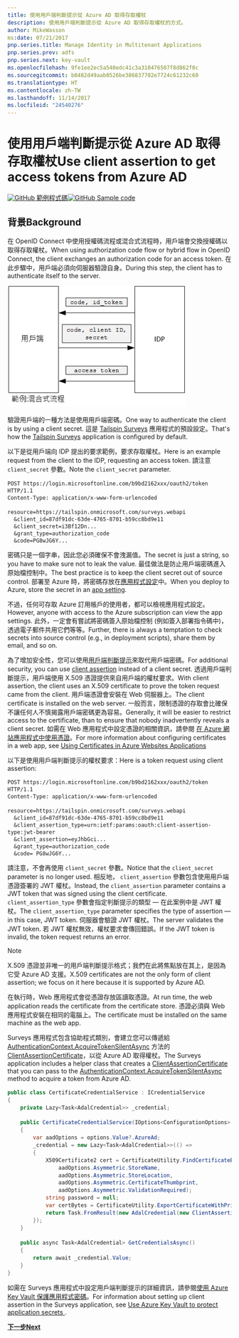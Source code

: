 ```yaml
---
title: 使用用戶端判斷提示從 Azure AD 取得存取權杖
description: 使用用戶端判斷提示從 Azure AD 取得存取權杖的方式。
author: MikeWasson
ms:date: 07/21/2017
pnp.series.title: Manage Identity in Multitenant Applications
pnp.series.prev: adfs
pnp.series.next: key-vault
ms.openlocfilehash: 9fe1ee2ec5a540edc41c3a310476507f8d862f0c
ms.sourcegitcommit: b0482d49aab0526be386837702e7724c61232c60
ms.translationtype: HT
ms.contentlocale: zh-TW
ms.lasthandoff: 11/14/2017
ms.locfileid: "24540276"
---
```

# <a name="use-client-assertion-to-get-access-tokens-from-azure-ad"></a><span data-ttu-id="b3a17-103">使用用戶端判斷提示從 Azure AD 取得存取權杖</span><span class="sxs-lookup"><span data-stu-id="b3a17-103">Use client assertion to get access tokens from Azure AD</span></span>

<span data-ttu-id="b3a17-104">[![GitHub](../_images/github.png) 範例程式碼][sample application]</span><span class="sxs-lookup"><span data-stu-id="b3a17-104">[![GitHub](../_images/github.png) Sample code][sample application]</span></span>

## <a name="background"></a><span data-ttu-id="b3a17-105">背景</span><span class="sxs-lookup"><span data-stu-id="b3a17-105">Background</span></span>
<span data-ttu-id="b3a17-106">在 OpenID Connect 中使用授權碼流程或混合式流程時，用戶端會交換授權碼以取得存取權杖。</span><span class="sxs-lookup"><span data-stu-id="b3a17-106">When using authorization code flow or hybrid flow in OpenID Connect, the client exchanges an authorization code for an access token.</span></span> <span data-ttu-id="b3a17-107">在此步驟中，用戶端必須向伺服器驗證自身。</span><span class="sxs-lookup"><span data-stu-id="b3a17-107">During this step, the client has to authenticate itself to the server.</span></span>

![用戶端密碼](./images/client-secret.png)

<span data-ttu-id="b3a17-109">驗證用戶端的一種方法是使用用戶端密碼。</span><span class="sxs-lookup"><span data-stu-id="b3a17-109">One way to authenticate the client is by using a client secret.</span></span> <span data-ttu-id="b3a17-110">這是 [Tailspin Surveys][Surveys] 應用程式的預設設定。</span><span class="sxs-lookup"><span data-stu-id="b3a17-110">That's how the [Tailspin Surveys][Surveys] application is configured by default.</span></span>

<span data-ttu-id="b3a17-111">以下是從用戶端向 IDP 提出的要求範例，要求存取權杖。</span><span class="sxs-lookup"><span data-stu-id="b3a17-111">Here is an example request from the client to the IDP, requesting an access token.</span></span> <span data-ttu-id="b3a17-112">請注意 `client_secret` 參數。</span><span class="sxs-lookup"><span data-stu-id="b3a17-112">Note the `client_secret` parameter.</span></span>

```
POST https://login.microsoftonline.com/b9bd2162xxx/oauth2/token HTTP/1.1
Content-Type: application/x-www-form-urlencoded

resource=https://tailspin.onmicrosoft.com/surveys.webapi
  &client_id=87df91dc-63de-4765-8701-b59cc8bd9e11
  &client_secret=i3Bf12Dn...
  &grant_type=authorization_code
  &code=PG8wJG6Y...
```

<span data-ttu-id="b3a17-113">密碼只是一個字串，因此您必須確保不會洩漏值。</span><span class="sxs-lookup"><span data-stu-id="b3a17-113">The secret is just a string, so you have to make sure not to leak the value.</span></span> <span data-ttu-id="b3a17-114">最佳做法是防止用戶端密碼進入原始檔控制中。</span><span class="sxs-lookup"><span data-stu-id="b3a17-114">The best practice is to keep the client secret out of source control.</span></span> <span data-ttu-id="b3a17-115">部署至 Azure 時，將密碼存放在[應用程式設定][configure-web-app]中。</span><span class="sxs-lookup"><span data-stu-id="b3a17-115">When you deploy to Azure, store the secret in an [app setting][configure-web-app].</span></span>

<span data-ttu-id="b3a17-116">不過，任何可存取 Azure 訂用帳戶的使用者，都可以檢視應用程式設定。</span><span class="sxs-lookup"><span data-stu-id="b3a17-116">However, anyone with access to the Azure subscription can view the app settings.</span></span> <span data-ttu-id="b3a17-117">此外，一定會有嘗試將密碼簽入原始檔控制 (例如簽入部署指令碼中)，透過電子郵件共用它們等等。</span><span class="sxs-lookup"><span data-stu-id="b3a17-117">Further, there is always a temptation to check secrets into source control (e.g., in deployment scripts), share them by email, and so on.</span></span>

<span data-ttu-id="b3a17-118">為了增加安全性，您可以使用[用戶端判斷提示]來取代用戶端密碼。</span><span class="sxs-lookup"><span data-stu-id="b3a17-118">For additional security, you can use [client assertion] instead of a client secret.</span></span> <span data-ttu-id="b3a17-119">透過用戶端判斷提示，用戶端使用 X.509 憑證提供來自用戶端的權杖要求。</span><span class="sxs-lookup"><span data-stu-id="b3a17-119">With client assertion, the client uses an X.509 certificate to prove the token request came from the client.</span></span> <span data-ttu-id="b3a17-120">用戶端憑證會安裝在 Web 伺服器上。</span><span class="sxs-lookup"><span data-stu-id="b3a17-120">The client certificate is installed on the web server.</span></span> <span data-ttu-id="b3a17-121">一般而言，限制憑證的存取會比確保不讓任何人不慎揭露用戶端密碼更為容易。</span><span class="sxs-lookup"><span data-stu-id="b3a17-121">Generally, it will be easier to restrict access to the certificate, than to ensure that nobody inadvertently reveals a client secret.</span></span> <span data-ttu-id="b3a17-122">如需在 Web 應用程式中設定憑證的相關資訊，請參閱 [在 Azure 網站應用程式中使用憑證][using-certs-in-websites]。</span><span class="sxs-lookup"><span data-stu-id="b3a17-122">For more information about configuring certificates in a web app, see [Using Certificates in Azure Websites Applications][using-certs-in-websites]</span></span>

<span data-ttu-id="b3a17-123">以下是使用用戶端判斷提示的權杖要求：</span><span class="sxs-lookup"><span data-stu-id="b3a17-123">Here is a token request using client assertion:</span></span>

```
POST https://login.microsoftonline.com/b9bd2162xxx/oauth2/token HTTP/1.1
Content-Type: application/x-www-form-urlencoded

resource=https://tailspin.onmicrosoft.com/surveys.webapi
  &client_id=87df91dc-63de-4765-8701-b59cc8bd9e11
  &client_assertion_type=urn:ietf:params:oauth:client-assertion-type:jwt-bearer
  &client_assertion=eyJhbGci...
  &grant_type=authorization_code
  &code= PG8wJG6Y...
```

<span data-ttu-id="b3a17-124">請注意，不會再使用 `client_secret` 參數。</span><span class="sxs-lookup"><span data-stu-id="b3a17-124">Notice that the `client_secret` parameter is no longer used.</span></span> <span data-ttu-id="b3a17-125">相反地， `client_assertion` 參數包含使用用戶端憑證簽署的 JWT 權杖。</span><span class="sxs-lookup"><span data-stu-id="b3a17-125">Instead, the `client_assertion` parameter contains a JWT token that was signed using the client certificate.</span></span> <span data-ttu-id="b3a17-126">`client_assertion_type` 參數會指定判斷提示的類型 &mdash; 在此案例中是 JWT 權杖。</span><span class="sxs-lookup"><span data-stu-id="b3a17-126">The `client_assertion_type` parameter specifies the type of assertion &mdash; in this case, JWT token.</span></span> <span data-ttu-id="b3a17-127">伺服器會驗證 JWT 權杖。</span><span class="sxs-lookup"><span data-stu-id="b3a17-127">The server validates the JWT token.</span></span> <span data-ttu-id="b3a17-128">若 JWT 權杖無效，權杖要求會傳回錯誤。</span><span class="sxs-lookup"><span data-stu-id="b3a17-128">If the JWT token is invalid, the token request returns an error.</span></span>

> [!NOTE]
> <span data-ttu-id="b3a17-129">X.509 憑證並非唯一的用戶端判斷提示格式；我們在此將焦點放在其上，是因為它受 Azure AD 支援。</span><span class="sxs-lookup"><span data-stu-id="b3a17-129">X.509 certificates are not the only form of client assertion; we focus on it here because it is supported by Azure AD.</span></span>
> 
> 

<span data-ttu-id="b3a17-130">在執行時，Web 應用程式會從憑證存放區讀取憑證。</span><span class="sxs-lookup"><span data-stu-id="b3a17-130">At run time, the web application reads the certificate from the certificate store.</span></span> <span data-ttu-id="b3a17-131">憑證必須與 Web 應用程式安裝在相同的電腦上。</span><span class="sxs-lookup"><span data-stu-id="b3a17-131">The certificate must be installed on the same machine as the web app.</span></span>

<span data-ttu-id="b3a17-132">Surveys 應用程式包含協助程式類別，會建立您可以傳遞給 [AuthenticationContext.AcquireTokenSilentAsync](/dotnet/api/microsoft.identitymodel.clients.activedirectory.authenticationcontext.acquiretokensilentasync) 方法的 [ClientAssertionCertificate](/dotnet/api/microsoft.identitymodel.clients.activedirectory.clientassertioncertificate)，以從 Azure AD 取得權杖。</span><span class="sxs-lookup"><span data-stu-id="b3a17-132">The Surveys application includes a helper class that creates a [ClientAssertionCertificate](/dotnet/api/microsoft.identitymodel.clients.activedirectory.clientassertioncertificate) that you can pass to the [AuthenticationContext.AcquireTokenSilentAsync](/dotnet/api/microsoft.identitymodel.clients.activedirectory.authenticationcontext.acquiretokensilentasync) method to acquire a token from Azure AD.</span></span>

```csharp
public class CertificateCredentialService : ICredentialService
{
    private Lazy<Task<AdalCredential>> _credential;

    public CertificateCredentialService(IOptions<ConfigurationOptions> options)
    {
        var aadOptions = options.Value?.AzureAd;
        _credential = new Lazy<Task<AdalCredential>>(() =>
        {
            X509Certificate2 cert = CertificateUtility.FindCertificateByThumbprint(
                aadOptions.Asymmetric.StoreName,
                aadOptions.Asymmetric.StoreLocation,
                aadOptions.Asymmetric.CertificateThumbprint,
                aadOptions.Asymmetric.ValidationRequired);
            string password = null;
            var certBytes = CertificateUtility.ExportCertificateWithPrivateKey(cert, out password);
            return Task.FromResult(new AdalCredential(new ClientAssertionCertificate(aadOptions.ClientId, new X509Certificate2(certBytes, password))));
        });
    }

    public async Task<AdalCredential> GetCredentialsAsync()
    {
        return await _credential.Value;
    }
}
```

<span data-ttu-id="b3a17-133">如需在 Surveys 應用程式中設定用戶端判斷提示的詳細資訊，請參閱[使用 Azure Key Vault 保護應用程式密碼][key vault]。</span><span class="sxs-lookup"><span data-stu-id="b3a17-133">For information about setting up client assertion in the Surveys application, see [Use Azure Key Vault to protect application secrets ][key vault].</span></span>

<span data-ttu-id="b3a17-134">[**下一步**][key vault]</span><span class="sxs-lookup"><span data-stu-id="b3a17-134">[**Next**][key vault]</span></span>

<!-- Links -->
[configure-web-app]: /azure/app-service-web/web-sites-configure/
[azure-management-portal]: https://portal.azure.com
[用戶端判斷提示]: https://tools.ietf.org/html/rfc7521
[client assertion]: https://tools.ietf.org/html/rfc7521
[key vault]: key-vault.md
[Setup-KeyVault]: https://github.com/mspnp/multitenant-saas-guidance/blob/master/scripts/Setup-KeyVault.ps1
[Surveys]: tailspin.md
[using-certs-in-websites]: https://azure.microsoft.com/blog/using-certificates-in-azure-websites-applications/

[sample application]: https://github.com/mspnp/multitenant-saas-guidance
